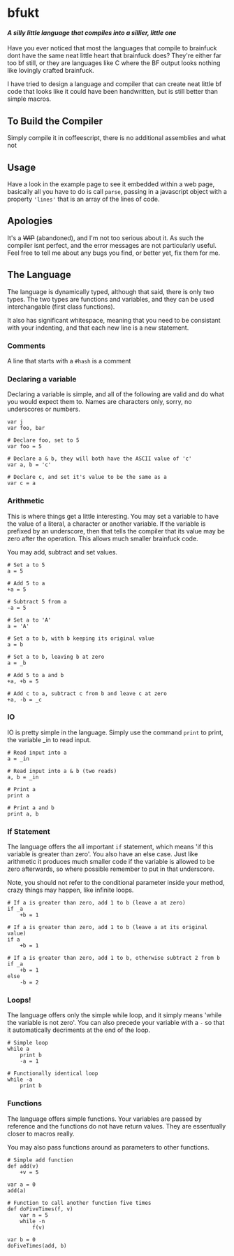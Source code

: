 # bfukt

#### *A silly little language that compiles into a sillier, little one*

Have you ever noticed that most the languages that compile to brainfuck dont 
have the same neat little heart that brainfuck does? They're either far too bf
still, or they are languages like C where the BF output looks nothing like
lovingly crafted brainfuck.

I have tried to design a language and compiler that can create neat little bf
code that looks like it could have been handwritten, but is still better than
simple macros.

## To Build the Compiler
Simply compile it in coffeescript, there is no additional assemblies and what 
not

## Usage
Have a look in the example page to see it embedded within a web page, basically
all you have to do is call `parse`, passing in a javascript object with a 
property `'lines'` that is an array of the lines of code.

## Apologies
It's a ~~WIP~~ (abandoned), and I'm not too serious about it. As such the compiler isnt perfect,
and the error messages are not particularly useful. Feel free to tell me about
any bugs you find, or better yet, fix them for me.

## The Language
The language is dynamically typed, although that said, there is only two types.
The two types are functions and variables, and they can be used interchangable 
(first class functions).

It also has significant whitespace, meaning that you need to be consistant with
your indenting, and that each new line is a new statement.

### Comments
A line that starts with a `#hash` is a comment

### Declaring a variable
Declaring a variable is simple, and all of the following are valid and do what
you would expect them to. Names are characters only, sorry, no underscores or 
numbers.

```
var j
var foo, bar

# Declare foo, set to 5
var foo = 5

# Declare a & b, they will both have the ASCII value of 'c'
var a, b = 'c'

# Declare c, and set it's value to be the same as a
var c = a
```

### Arithmetic
This is where things get a little interesting. You may set a variable to have
the value of a literal, a character or another variable. If the variable is 
prefixed by an underscore, then that tells the compiler that its value may
be zero after the operation. This allows much smaller brainfuck code.

You may add, subtract and set values.

```
# Set a to 5
a = 5

# Add 5 to a
+a = 5

# Subtract 5 from a
-a = 5

# Set a to 'A'
a = 'A'

# Set a to b, with b keeping its original value
a = b

# Set a to b, leaving b at zero
a = _b

# Add 5 to a and b
+a, +b = 5

# Add c to a, subtract c from b and leave c at zero
+a, -b = _c
```

### IO
IO is pretty simple in the language. Simply use the command `print` to print, 
the variable _in to read input.

```
# Read input into a
a = _in

# Read input into a & b (two reads)
a, b = _in

# Print a
print a

# Print a and b
print a, b
```

### If Statement
The language offers the all important `if` statement, which means 'if this
variable is greater than zero'. You also have an else case. Just like arithmetic
it produces much smaller code if the variable is allowed to be zero afterwards,
so where possible remember to put in that underscore.

Note, you should not refer to the conditional parameter inside your method, 
crazy things may happen, like infinite loops.

```
# If a is greater than zero, add 1 to b (leave a at zero)
if _a
	+b = 1

# If a is greater than zero, add 1 to b (leave a at its original value)
if a
	+b = 1

# If a is greater than zero, add 1 to b, otherwise subtract 2 from b
if _a
	+b = 1
else
	-b = 2
```

### Loops!
The language offers only the simple while loop, and it simply means 'while the
variable is not zero'. You can also precede your variable with a `-` so that it
automatically decriments at the end of the loop.

```
# Simple loop
while a
	print b
	-a = 1

# Functionally identical loop
while -a
	print b
```

### Functions
The language offers simple functions. Your variables are passed by reference and
the functions do not have return values. They are essentually closer to macros
really.

You may also pass functions around as parameters to other functions.

```
# Simple add function
def add(v)
	+v = 5

var a = 0
add(a)

# Function to call another function five times
def doFiveTimes(f, v)
	var n = 5
	while -n
		f(v)

var b = 0
doFiveTimes(add, b)
```

